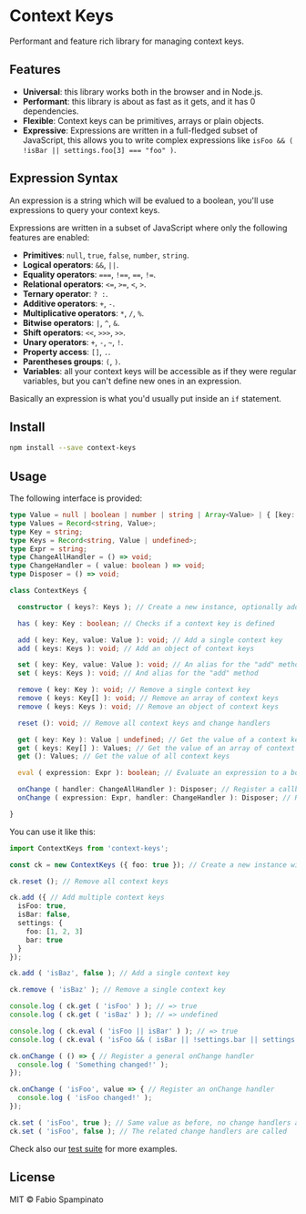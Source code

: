 # Context Keys

Performant and feature rich library for managing context keys.

## Features

- **Universal**: this library works both in the browser and in Node.js.
- **Performant**: this library is about as fast as it gets, and it has 0 dependencies.
- **Flexible**: Context keys can be primitives, arrays or plain objects.
- **Expressive**: Expressions are written in a full-fledged subset of JavaScript, this allows you to write complex expressions like `isFoo && ( !isBar || settings.foo[3] === "foo" )`.

## Expression Syntax

An expression is a string which will be evalued to a boolean, you'll use expressions to query your context keys.

Expressions are written in a subset of JavaScript where only the following features are enabled:

- **Primitives**: `null`, `true`, `false`, `number`, `string`.
- **Logical operators**: `&&`, `||`.
- **Equality operators**: `===`, `!==`, `==`, `!=`.
- **Relational operators**: `<=`, `>=`, `<`, `>`.
- **Ternary operator**: `? :`.
- **Additive operators**: `+`, `-`.
- **Multiplicative operators**: `*`, `/`, `%`.
- **Bitwise operators**: `|`, `^`, `&`.
- **Shift operators**: `<<`, `>>>`, `>>`.
- **Unary operators**: `+`, `-`, `~`, `!`.
- **Property access**: `[]`, `.`.
- **Parentheses groups**: `(`, `)`.
- **Variables**: all your context keys will be accessible as if they were regular variables, but you can't define new ones in an expression.

Basically an expression is what you'd usually put inside an `if` statement.

## Install

```sh
npm install --save context-keys
```

## Usage

The following interface is provided:

```ts
type Value = null | boolean | number | string | Array<Value> | { [key: string]: Value };
type Values = Record<string, Value>;
type Key = string;
type Keys = Record<string, Value | undefined>;
type Expr = string;
type ChangeAllHandler = () => void;
type ChangeHandler = ( value: boolean ) => void;
type Disposer = () => void;

class ContextKeys {

  constructor ( keys?: Keys ); // Create a new instance, optionally adding an object of context keys

  has ( key: Key : boolean; // Checks if a context key is defined

  add ( key: Key, value: Value ): void; // Add a single context key
  add ( keys: Keys ): void; // Add an object of context keys

  set ( key: Key, value: Value ): void; // An alias for the "add" method
  set ( keys: Keys ): void; // And alias for the "add" method

  remove ( key: Key ): void; // Remove a single context key
  remove ( keys: Key[] ): void; // Remove an array of context keys
  remove ( keys: Keys ): void; // Remove an object of context keys

  reset (): void; // Remove all context keys and change handlers

  get ( key: Key ): Value | undefined; // Get the value of a context key
  get ( keys: Key[] ): Values; // Get the value of an array of context keys
  get (): Values; // Get the value of all context keys

  eval ( expression: Expr ): boolean; // Evaluate an expression to a boolean

  onChange ( handler: ChangeAllHandler ): Disposer; // Register a callback which will be called whenever any context key changes
  onChange ( expression: Expr, handler: ChangeHandler ): Disposer; // Register a callback which will be called whenever the value of the expression changes. Call the disposer to unregister the callback

}
```

You can use it like this:

```ts
import ContextKeys from 'context-keys';

const ck = new ContextKeys ({ foo: true }); // Create a new instance with an object of context keys

ck.reset (); // Remove all context keys

ck.add ({ // Add multiple context keys
  isFoo: true,
  isBar: false,
  settings: {
    foo: [1, 2, 3]
    bar: true
  }
});

ck.add ( 'isBaz', false ); // Add a single context key

ck.remove ( 'isBaz' ); // Remove a single context key

console.log ( ck.get ( 'isFoo' ) ); // => true
console.log ( ck.get ( 'isBaz' ) ); // => undefined

console.log ( ck.eval ( 'isFoo || isBar' ) ); // => true
console.log ( ck.eval ( 'isFoo && ( isBar || !settings.bar || settings.foo.length > 1 )' ) ); // => true

ck.onChange ( () => { // Register a general onChange handler
  console.log ( 'Something changed!' );
});

ck.onChange ( 'isFoo', value => { // Register an onChange handler
  console.log ( 'isFoo changed!' );
});

ck.set ( 'isFoo', true ); // Same value as before, no change handlers are called
ck.set ( 'isFoo', false ); // The related change handlers are called
```

Check also our [test suite](./test/index.js) for more examples.

## License

MIT © Fabio Spampinato
